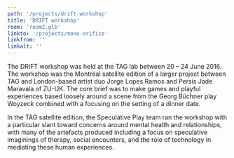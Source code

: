 ```yaml
---
path: '/projects/drift-workshop'
title: 'DRIFT workshop'
room: 'room2.glb'
linkto: '/projects/mono-orifice'
linkfrom: ''
linkalt: ''
---
```


The DRIFT workshop was held at the TAG lab between 20 – 24 June 2016. The workshop was the Montréal satellite edition of a larger project between TAG and London-based artist duo Jorge Lopes Ramos and Persis Jade Maravala of ZU-UK. The core brief was to make games and playful experiences based loosely around a scene from the Georg Büchner play Woyzeck combined with a focusing on the setting of a dinner date.

In the TAG satellite edition, the Speculative Play team ran the workshop with a particular slant toward concerns around mental health and relationships, with many of the artefacts produced including a focus on speculative imaginings of therapy, social encounters, and the role of technology in mediating these human experiences.

